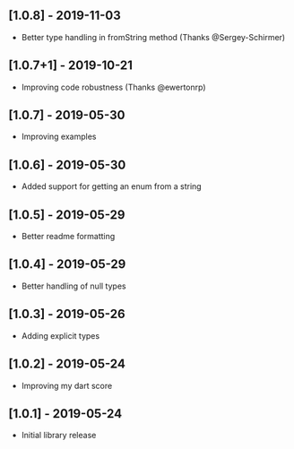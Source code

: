 ## [1.0.8] - 2019-11-03

* Better type handling in fromString method (Thanks @Sergey-Schirmer)

## [1.0.7+1] - 2019-10-21

* Improving code robustness (Thanks @ewertonrp)

## [1.0.7] - 2019-05-30

* Improving examples

## [1.0.6] - 2019-05-30

* Added support for getting an enum from a string

## [1.0.5] - 2019-05-29

* Better readme formatting

## [1.0.4] - 2019-05-29

* Better handling of null types

## [1.0.3] - 2019-05-26

* Adding explicit types

## [1.0.2] - 2019-05-24

* Improving my dart score

## [1.0.1] - 2019-05-24

* Initial library release
